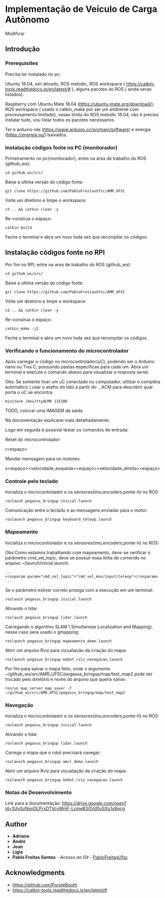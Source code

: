 # Implementação de Veículo de Carga Autônomo

Modificar

## Introdução




### Prerequisites

Precisa ter instalado no pc:

Ubuntu 18.04, ssh ativado, ROS melodic, ROS workspace ( https://catkin-tools.readthedocs.io/en/latest/# ), alguns pacotes do ROS ( ainda serao listados).

Raspberry com Ubuntu Mate 18.04 (https://ubuntu-mate.org/download/), ROS workspace ( usado o catkin_make por ser um ambiente com processamento limitado), vesao limita do ROS melodic 18.04, não é preciso instalar tudo, vou listar todos os pacotes necessarios.

Ter o arduino-ide (https://www.arduino.cc/en/main/software) e energia (https://energia.nu/) baixados.


### Instalação códigos fonte no PC (monitorador)


Primeiramento no pc(monitorador), entre na área de trabalho do ROS (github_ws):


```
cd github_ws/src/
```

Baixe a ultima versão do código fonte:


```
git clone https://github.com/PabloFreitasUfsc/AMR_UFSC
```

Volte um diretório e limpe o workspace:

```
cd .. && catkin clean -y
```
Re-construa o espaço:

```
catkin build
```
Feche o terminal e abra um novo toda vez que recompilar os códigos.






## Instalação códigos fonte no RPI

Por fim no RPI, entre na area de trabalho do ROS (github_ws):

```
cd github_ws/src/
```
Baixe a ultima versão do código fonte:

```
git clone https://github.com/PabloFreitasUfsc/AMR_UFSC
```
Volte um diretório e limpe o workspace:


```
cd .. && catkin clean -y
```
Re-construa o espaço:



```
catkin_make -j2
```
Feche o terminal e abra um novo toda vez que recompilar os códigos.


### Verificando o funcionamento do microcontrolador

Após carregar o código no microcontrolador(uC), podendo ser o Arduino nano ou Tiva C, possuindo pastas especificas para cada um. Abra um terminal e execute o comando abaixo para visualizar a resposta serial:

Obs: Se somente tiver um uC conectado no computador, utilizar o completa automático ( usar o atalho do tab) a partir do ...ACM para descobrir qual porta o uC se encontra.

```
miniterm /dev/ttyACM0 115200
```
TODO, colocar uma IMAGEM da saida

Na documentação explicarei mais detalhadamente.

Logo em seguida é possivel testar os comandos de entrada:

Reset do microcontrolador:

r<espaço><enter>

Mandar mensagem para os motores:

s<espaço><velocidade_esqueda><espaço><velocidade_direita><espaço>



### Controle pelo teclado


Inicializa o microcontrolador e os sensores(imu,encoders,ponte-h) no ROS:


```
roslauch pegasus_bringup inicial.launch
```

Comunicação entre o teclado e as mensagens enviadar para o motor:

```
roslaunch pegasus_bringup keyboard_teleop.launch
```

### Mapeamento


Inicializa o microcontrolador e os sensores(imu,encoders,ponte-h) no ROS:

Obs:Como estamos trabalhando com mapeamento, deve-se verificar o parâmetro cmd_vel_topic, deve se possuir essa linha de comendo no arquivo ~/launch/inicial.launch:

```
...
<rosparam param="cmd_vel_topic">"cmd_vel_mux/input/teleop"</rosparam>
...
```
Se o parâmetro estiver correto prosiga com a execução em um terminal:
```
roslauch pegasus_bringup inicial.launch
```

Ativando o lidar

```
roslauch pegasus_bringup lidar.launch
```

Carregando o algoritmo SLAM ( Simultaneas Localization and Mapping), nesse caso sera usado o gmapping:
```
roslaunch pegasus_bringup mapeamento_demo.launch

```
Abrir um arquivo Rviz para vizualiação da criação do mapa:

```
roslaunch pegasus_bringup mobot_rviz_navegacao.launch
```

Por fim para salvar o mapa feito, onde o argumento ~/github_ws/src/AMR_UFSC/pegasus_bringup/map/test_map2 pode ser trocado pelo diretório e nome do arquivo que queira salvar:


```
rosrun map_server map_saver -f ~/github_ws/src/AMR_UFSC/pegasus_bringup/map/test_map2
```

### Navegação


Inicializa o microcontrolador e os sensores(imu,encoders,ponte-h) no ROS:

```
roslauch pegasus_bringup inicial.launch
```

Ativando o lidar

```
roslauch pegasus_bringup lidar.launch
```

Carrega o mapa que o robô precisará navegar:

```
roslaunch pegasus_bringup amcl_demo.launch

```
Abrir um arquivo Rviz para vizualiação da criação do mapa:

```
roslaunch pegasus_bringup mobot_rviz_navegacao.launch
```

### Notas de Desenvolvimento

Link para a documentação: https://drive.google.com/open?id=1Uiy5zNxnDLPrxDTVcyMnjF-LcmeB3GVd0uSXu1x8qcg



## Author

-   **Adriano**
-   **André**
-   **Jean**
-   **Lígia**
-   **Pablo Freitas Santos** - _Acesso ao Git_ - [PabloFreitasUfsc](https://github.com/PabloFreitasUfsc)


## Acknowledgments

-   <https://github.com/PurpleBooth>
- <https://catkin-tools.readthedocs.io/en/latest/#>
